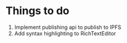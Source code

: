 # Things to do

1. Implement publishing api to publish to IPFS
2. Add syntax highlighting to RichTextEditor
